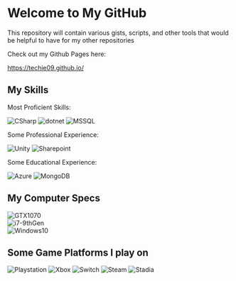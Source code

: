 # Welcome to My GitHub

This repository will contain various gists, scripts, and other tools that would be helpful to have for my other repositories

Check out my Github Pages here:

https://techie09.github.io/


## My Skills

Most Proficient Skills:

![CSharp](https://img.shields.io/badge/C%23-239120?style=for-the-badge&logo=c-sharp&logoColor=white) ![dotnet](https://img.shields.io/badge/.NET-5C2D91?style=for-the-badge&logo=.net&logoColor=white) ![MSSQL](https://img.shields.io/badge/MSSQL_Server-CC2927?style=for-the-badge&logo=microsoft-sql-server&logoColor=white)

Some Professional Experience:

![Unity](https://img.shields.io/badge/Unity-100000?style=for-the-badge&logo=unity&logoColor=white) ![Sharepoint](https://img.shields.io/badge/Microsoft_SharePoint-0078D4?style=for-the-badge&logo=microsoft-sharepoint&logoColor=white)

Some Educational Experience:

![Azure](https://img.shields.io/badge/Azure-0089D6?style=for-the-badge&logo=microsoft-azure&logoColor=white) ![MongoDB](https://img.shields.io/badge/MongoDB-4EA94B?style=for-the-badge&logo=mongodb&logoColor=white)

## My Computer Specs

![GTX1070](https://img.shields.io/badge/NVIDIA-GTX1070-76B900?style=for-the-badge&logo=nvidia&logoColor=white)  
![i7-9thGen](https://img.shields.io/badge/Intel-Core_i7_9th-0071C5?style=for-the-badge&logo=intel&logoColor=white)  
![Windows10](	https://img.shields.io/badge/Windows-10%20Pro-0078D6?style=for-the-badge&logo=windows&logoColor=white)

## Some Game Platforms I play on

![Playstation](	https://img.shields.io/badge/PlayStation-003791?style=for-the-badge&logo=playstation&logoColor=white) ![Xbox](https://img.shields.io/badge/Xbox-107C10?style=for-the-badge&logo=xbox&logoColor=white) ![Switch](https://img.shields.io/badge/Switch-E60012?style=for-the-badge&logo=nintendo-switch&logoColor=white) ![Steam](	https://img.shields.io/badge/Steam-000000?style=for-the-badge&logo=steam&logoColor=white) ![Stadia](https://img.shields.io/badge/Stadia-CD2640?style=for-the-badge&logo=stadia&logoColor=white)
